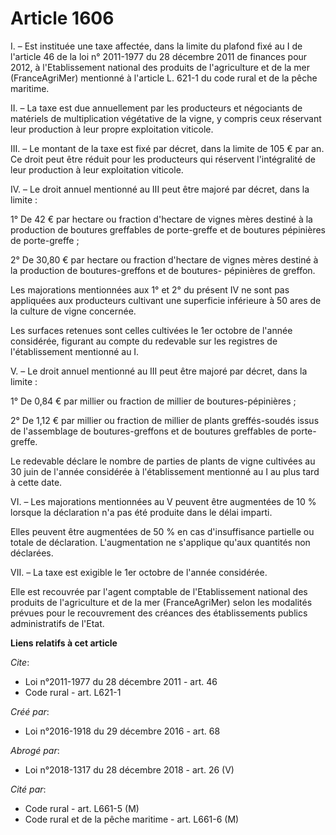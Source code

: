# Article 1606

I. – Est instituée une taxe affectée, dans la limite du plafond fixé au I de l'article 46 de la loi n° 2011-1977 du 28
décembre 2011 de finances pour 2012, à l'Etablissement national des produits de l'agriculture et de la mer (FranceAgriMer)
mentionné à l'article L. 621-1 du code rural et de la pêche maritime.

II. – La taxe est due annuellement par les producteurs et négociants de matériels de multiplication végétative de la vigne, y
compris ceux réservant leur production à leur propre exploitation viticole.

III. – Le montant de la taxe est fixé par décret, dans la limite de 105 € par an. Ce droit peut être réduit pour les
producteurs qui réservent l'intégralité de leur production à leur exploitation viticole.

IV. – Le droit annuel mentionné au III peut être majoré par décret, dans la limite :

1° De 42 € par hectare ou fraction d'hectare de vignes mères destiné à la production de boutures greffables de porte-greffe
et de boutures pépinières de porte-greffe ;

2° De 30,80 € par hectare ou fraction d'hectare de vignes mères destiné à la production de boutures-greffons et de boutures-
pépinières de greffon.

Les majorations mentionnées aux 1° et 2° du présent IV ne sont pas appliquées aux producteurs cultivant une superficie
inférieure à 50 ares de la culture de vigne concernée.

Les surfaces retenues sont celles cultivées le 1er octobre de l'année considérée, figurant au compte du redevable sur les
registres de l'établissement mentionné au I.

V. – Le droit annuel mentionné au III peut être majoré par décret, dans la limite :

1° De 0,84 € par millier ou fraction de millier de boutures-pépinières ;

2° De 1,12 € par millier ou fraction de millier de plants greffés-soudés issus de l'assemblage de boutures-greffons et de
boutures greffables de porte-greffe.

Le redevable déclare le nombre de parties de plants de vigne cultivées au 30 juin de l'année considérée à l'établissement
mentionné au I au plus tard à cette date.

VI. – Les majorations mentionnées au V peuvent être augmentées de 10 % lorsque la déclaration n'a pas été produite dans le
délai imparti.

Elles peuvent être augmentées de 50 % en cas d'insuffisance partielle ou totale de déclaration. L'augmentation ne s'applique
qu'aux quantités non déclarées.

VII. – La taxe est exigible le 1er octobre de l'année considérée.

Elle est recouvrée par l'agent comptable de l'Etablissement national des produits de l'agriculture et de la mer
(FranceAgriMer) selon les modalités prévues pour le recouvrement des créances des établissements publics administratifs de
l'Etat.

**Liens relatifs à cet article**

_Cite_:

  - Loi n°2011-1977 du 28 décembre 2011 - art. 46
  - Code rural - art. L621-1

_Créé par_:

  - Loi n°2016-1918 du 29 décembre 2016 - art. 68

_Abrogé par_:

  - Loi n°2018-1317 du 28 décembre 2018 - art. 26 (V)

_Cité par_:

  - Code rural - art. L661-5 (M)
  - Code rural et de la pêche maritime - art. L661-6 (M)

